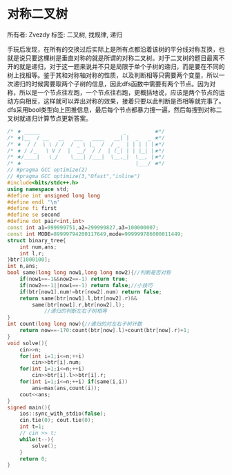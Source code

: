 # 对称二叉树

所有者: Zvezdy
标签: 二叉树, 找规律, 递归

手玩后发现，在所有的交换过后实际上是所有点都沿着该树的平分线对称互换，也就是说只要这棵树是垂直对称的就是所谓的对称二叉树。对于二叉树的题目最离不开的就是递归，对于这一题来说并不只是局限于单个子树的递归，而是要在不同的树上找相等。鉴于其和对称轴对称的性质，以及判断相等只需要两个变量，所以一次递归的时候需要取两个子树的信息，因此dfs函数中需要有两个节点。因为对称，所以是一个节点往左跑，一个节点往右跑，更概括地说，应该是两个节点的运动方向相反，这样就可以弄出对称的效果，接着只要以此判断是否相等就完事了。dfs采用bool类型向上回推信息，最后每个节点都暴力搜一遍，然后每搜到对称二叉树就递归计算节点更新答案。

```cpp
/* ★ _____                           _         ★*/
/* ★|__  / __   __   ___   ____   __| |  _   _ ★*/
/* ★  / /  \ \ / /  / _ \ |_  /  / _  | | | | |★*/
/* ★ / /_   \ V /  |  __/  / /  | (_| | | |_| |★*/
/* ★/____|   \_/    \___| /___|  \__._|  \__, |★*/
/* ★                                     |___/ ★*/
// #pragma GCC optimize(2)
// #pragma GCC optimize(3,"Ofast","inline")
#include<bits/stdc++.h>
using namespace std;
#define int unsigned long long
#define endl '\n'
#define fi first
#define se second
#define dot pair<int,int>
const int a1=999999751,a2=299999827,a3=100000007;
const int MODE=89999794200117649,mode=999999786000011449;
struct binary_tree{
    int num,ans;
    int l,r;
}btr[1000100];
int n,ans;
bool same(long long now1,long long now2){//判断是否对称
	if(now1==-1&&now2==-1) return true;
	if(now2==-1||now1==-1) return false;//小技巧
	if(btr[now1].num!=btr[now2].num) return false;
	return same(btr[now1].l,btr[now2].r)&&
        same(btr[now1].r,btr[now2].l);
            //递归的判断左右子树相等
}
int count(long long now){//递归的对左右子树计数
	return now==-1?0:count(btr[now].l)+count(btr[now].r)+1;
}
void solve(){
    cin>>n;
    for(int i=1;i<=n;++i)
        cin>>btr[i].num;
    for(int i=1;i<=n;++i)
        cin>>btr[i].l>>btr[i].r;
    for(int i=1;i<=n;++i) if(same(i,i))
        ans=max(ans,count(i));
    cout<<ans;
}
signed main(){
    ios::sync_with_stdio(false);
    cin.tie(0); cout.tie(0);
    int t=1;
    // cin >> t;
    while(t--){
        solve();
    }
    return 0;
}
```
